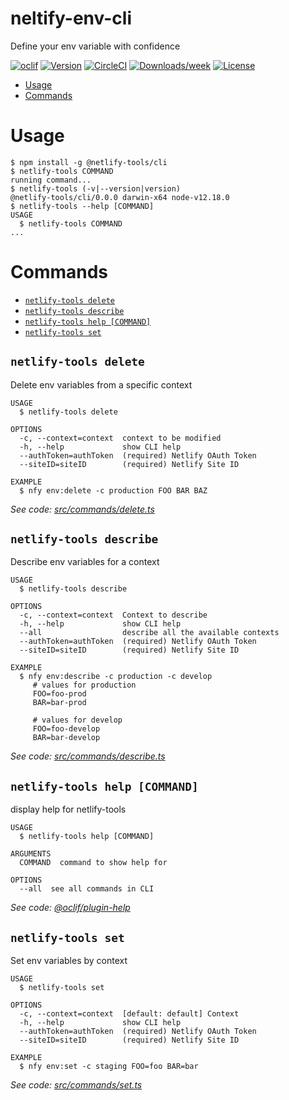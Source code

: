 neltify-env-cli
===============

Define your env variable with confidence

[![oclif](https://img.shields.io/badge/cli-oclif-brightgreen.svg)](https://oclif.io)
[![Version](https://img.shields.io/npm/v/neltify-env-cli.svg)](https://npmjs.org/package/neltify-env-cli)
[![CircleCI](https://circleci.com/gh/jorgesuarezch/neltify-env-cli/tree/master.svg?style=shield)](https://circleci.com/gh/jorgesuarezch/neltify-env-cli/tree/master)
[![Downloads/week](https://img.shields.io/npm/dw/neltify-env-cli.svg)](https://npmjs.org/package/neltify-env-cli)
[![License](https://img.shields.io/npm/l/neltify-env-cli.svg)](https://github.com/jorgesuarezch/neltify-env-cli/blob/master/package.json)

<!-- toc -->
* [Usage](#usage)
* [Commands](#commands)
<!-- tocstop -->
# Usage
<!-- usage -->
```sh-session
$ npm install -g @netlify-tools/cli
$ netlify-tools COMMAND
running command...
$ netlify-tools (-v|--version|version)
@netlify-tools/cli/0.0.0 darwin-x64 node-v12.18.0
$ netlify-tools --help [COMMAND]
USAGE
  $ netlify-tools COMMAND
...
```
<!-- usagestop -->
# Commands
<!-- commands -->
* [`netlify-tools delete`](#netlify-tools-delete)
* [`netlify-tools describe`](#netlify-tools-describe)
* [`netlify-tools help [COMMAND]`](#netlify-tools-help-command)
* [`netlify-tools set`](#netlify-tools-set)

## `netlify-tools delete`

Delete env variables from a specific context

```
USAGE
  $ netlify-tools delete

OPTIONS
  -c, --context=context  context to be modified
  -h, --help             show CLI help
  --authToken=authToken  (required) Netlify OAuth Token
  --siteID=siteID        (required) Netlify Site ID

EXAMPLE
  $ nfy env:delete -c production FOO BAR BAZ
```

_See code: [src/commands/delete.ts](https://github.com/jorgesuarezch/neltify-tools/blob/v0.0.0/src/commands/delete.ts)_

## `netlify-tools describe`

Describe env variables for a context

```
USAGE
  $ netlify-tools describe

OPTIONS
  -c, --context=context  Context to describe
  -h, --help             show CLI help
  --all                  describe all the available contexts
  --authToken=authToken  (required) Netlify OAuth Token
  --siteID=siteID        (required) Netlify Site ID

EXAMPLE
  $ nfy env:describe -c production -c develop
     # values for production
     FOO=foo-prod
     BAR=bar-prod

     # values for develop
     FOO=foo-develop
     BAR=bar-develop
```

_See code: [src/commands/describe.ts](https://github.com/jorgesuarezch/neltify-tools/blob/v0.0.0/src/commands/describe.ts)_

## `netlify-tools help [COMMAND]`

display help for netlify-tools

```
USAGE
  $ netlify-tools help [COMMAND]

ARGUMENTS
  COMMAND  command to show help for

OPTIONS
  --all  see all commands in CLI
```

_See code: [@oclif/plugin-help](https://github.com/oclif/plugin-help/blob/v3.2.0/src/commands/help.ts)_

## `netlify-tools set`

Set env variables by context

```
USAGE
  $ netlify-tools set

OPTIONS
  -c, --context=context  [default: default] Context
  -h, --help             show CLI help
  --authToken=authToken  (required) Netlify OAuth Token
  --siteID=siteID        (required) Netlify Site ID

EXAMPLE
  $ nfy env:set -c staging FOO=foo BAR=bar
```

_See code: [src/commands/set.ts](https://github.com/jorgesuarezch/neltify-tools/blob/v0.0.0/src/commands/set.ts)_
<!-- commandsstop -->
